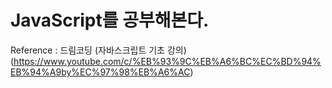 # JavaScript를 공부해본다.
Reference : 드림코딩 (자바스크립트 기초 강의)
(https://www.youtube.com/c/%EB%93%9C%EB%A6%BC%EC%BD%94%EB%94%A9by%EC%97%98%EB%A6%AC)
